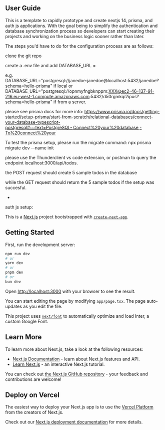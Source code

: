 ## User Guide

This is a template to rapidly prototype and create nextjs 14, prisma, and auth js applications.
With the goal being to simplify the authentication and database synchronization process so developers can start creating their projects and working on the business logic sooner rather than later.

The steps you'd have to do for the configuration process are as follows:

clone the git repo

create a .env file and add 
DATABASE_URL = <postgres connection string>

e.g. DATABASE_URL="postgresql://janedoe:janedoe@localhost:5432/janedoe?schema=hello-prisma"
if local or
DATABASE_URL="postgresql://opnmyfngbknppm:XXX@ec2-46-137-91-216.eu-west-1.compute.amazonaws.com:5432/d50rgmkqi2ipus?schema=hello-prisma"
if from a server.

please see prisma docs for more info:
https://www.prisma.io/docs/getting-started/setup-prisma/start-from-scratch/relational-databases/connect-your-database-typescript-postgresql#:~:text=PostgreSQL-,Connect%20your%20database,-To%20connect%20your

To test the prisma setup, please run the migrate command: 
npx prisma migrate dev --name init

please use the Thunderclient vs code extension, or postman to query the endpoint localhost:3000/api/todos.

the POST request should create 5 sample todos in the database

while the GET request should return the 5 sample todos if the setup was succesful.

-
auth js setup:




This is a [Next.js](https://nextjs.org/) project bootstrapped with [`create-next-app`](https://github.com/vercel/next.js/tree/canary/packages/create-next-app).

## Getting Started

First, run the development server:

```bash
npm run dev
# or
yarn dev
# or
pnpm dev
# or
bun dev
```

Open [http://localhost:3000](http://localhost:3000) with your browser to see the result.

You can start editing the page by modifying `app/page.tsx`. The page auto-updates as you edit the file.

This project uses [`next/font`](https://nextjs.org/docs/basic-features/font-optimization) to automatically optimize and load Inter, a custom Google Font.

## Learn More

To learn more about Next.js, take a look at the following resources:

- [Next.js Documentation](https://nextjs.org/docs) - learn about Next.js features and API.
- [Learn Next.js](https://nextjs.org/learn) - an interactive Next.js tutorial.

You can check out [the Next.js GitHub repository](https://github.com/vercel/next.js/) - your feedback and contributions are welcome!

## Deploy on Vercel

The easiest way to deploy your Next.js app is to use the [Vercel Platform](https://vercel.com/new?utm_medium=default-template&filter=next.js&utm_source=create-next-app&utm_campaign=create-next-app-readme) from the creators of Next.js.

Check out our [Next.js deployment documentation](https://nextjs.org/docs/deployment) for more details.
